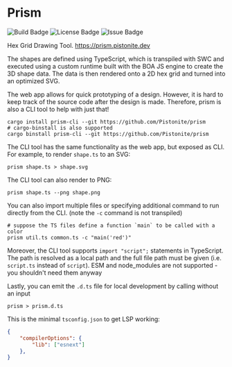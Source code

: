 # Prism

![Build Badge](https://img.shields.io/github/check-runs/Pistonite/prism/main)
![License Badge](https://img.shields.io/github/license/Pistonite/prism)
![Issue Badge](https://img.shields.io/github/issues/Pistonite/prism)

Hex Grid Drawing Tool. https://prism.pistonite.dev

The shapes are defined using TypeScript, which is transpiled with SWC
and executed using a custom runtime built with the BOA JS engine to
create the 3D shape data. The data is then rendered onto a 2D hex grid
and turned into an optimized SVG.

The web app allows for quick prototyping of a design. However, it is hard
to keep track of the source code after the design is made. Therefore,
prism is also a CLI tool to help with just that!

```
cargo install prism-cli --git https://github.com/Pistonite/prism
# cargo-binstall is also supported
cargo binstall prism-cli --git https://github.com/Pistonite/prism
```

The CLI tool has the same functionality as the web app, but exposed as CLI.
For example, to render `shape.ts` to an SVG:
```
prism shape.ts > shape.svg
```

The CLI tool can also render to PNG:
```
prism shape.ts --png shape.png
```

You can also import multiple files or specifying additional command to run directly
from the CLI. (note the `-c` command is not transpiled)
```
# suppose the TS files define a function `main` to be called with a color
prism util.ts common.ts -c "main('red')"
```

Moreover, the CLI tool supports `import "script";` statements in TypeScript.
The path is resolved as a local path and the full file path
must be given (i.e. `script.ts` instead of `script`). ESM and node_modules
are not supported - you shouldn't need them anyway

Lastly, you can emit the `.d.ts` file for local development by calling
without an input
```
prism > prism.d.ts
```

This is the minimal `tsconfig.json` to get LSP working:
```json
{
    "compilerOptions": {
        "lib": ["esnext"]
    },
}
```
